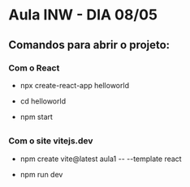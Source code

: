 # Aula INW - DIA 08/05

## Comandos para abrir o projeto:


### Com o React 

- npx create-react-app helloworld

- cd helloworld

- npm start
##

 ### Com o site vitejs.dev
 
 - npm create vite@latest aula1 -- --template react

- npm run dev
